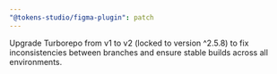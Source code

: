 ```yaml
---
"@tokens-studio/figma-plugin": patch
---
```


Upgrade Turborepo from v1 to v2 (locked to version ^2.5.8) to fix inconsistencies between branches and ensure stable builds across all environments.
